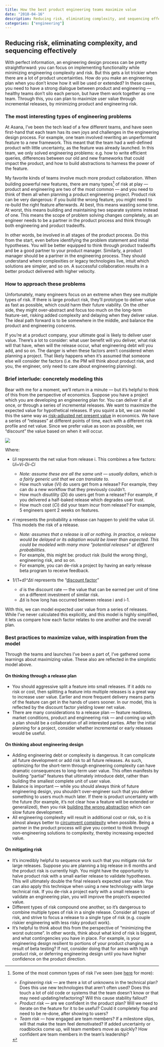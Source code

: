```yaml
---
title: How the best product engineering teams maximize value
date: "2018-04-16"
description: Reducing risk, eliminating complexity, and sequencing effectively
categories: ["engineering"]
---
```


## Reducing risk, eliminating complexity, and sequencing effectively

With perfect information, an engineering design process can be pretty
straightforward: you can focus on implementing functionality while minimizing
engineering complexity and risk. But this gets a lot trickier when there are a
lot of product uncertainties. How do you make an engineering plan when you don’t
know how it will be used or extended? In these cases, you need to have a strong
dialogue between product and engineering — healthy teams don’t silo each person,
but have them work together as one team. Through this, you can plan to maximize
user value through incremental releases, by minimizing product and engineering
risk.

### The most interesting types of engineering problems

At Asana, I’ve been the tech lead of a few different teams, and have seen
first-hand that each team has its own joys and challenges in the engineering
design process. For example, one team involved rewriting an unperformant feature
to a new framework. This meant that the team had a well-defined product with
little uncertainty, as the feature was already launched. In this team, we only
solved engineering problems: e.g. how to write efficient queries, differences
between our old and new frameworks that could impact the product, and how to
build abstractions to harness the power of the feature.

My favorite kinds of teams involve much more product collaboration. When
building powerful new features, there are many types[^1] of risk at play —
product and engineering are two of the most common — and you need to think of
them all when planning a product engineering project. Product risk can be very
dangerous: if you build the wrong feature, you might need to re-build the right
feature afterwards. At best, this means wasting some time. At worst, this means
building and maintaining two separate systems instead of one. This means the
scope of problem solving changes completely, as an engineer needs to be a
partner in the product process and think through both engineering and product
tradeoffs.

In other words, be involved in all stages of the product process. Do this from
the start, even before identifying the problem statement and initial hypotheses.
You will be better equipped to think through product tradeoffs and be a good
partner to your product manager. Similarly, a product manager should be a
partner in the engineering process. They should understand where complexities or
legacy technologies live, intuit which solutions are simpler, and so on. A
successful collaboration results in a better product delivered with higher
velocity.

[^1]:
    Some of the most common types of risk I’ve seen (see
    [here](https://www.sciencedirect.com/science/article/pii/S1877705814002203)
    for more):

    - _Engineering risk_ — are there a lot of unknowns in the technical plan? Does
      this use new technologies that aren’t often used? Does this touch a lot of
      old code or systems that the team doesn’t know or that may need
      updating/refactoring? Will this cause stability fallout?
    - _Product risk_ — are we confident in the product plan? Will we need to
      iterate on the feature for it to be useful? Could it completely flop and
      need to be re-done, after showing to users?
    - _Team risk_ — how engaged are team members? If a milestone slips, will that
      make the team feel demotivated? If added uncertainty or roadblocks come up,
      will team members move as quickly? How confident are team members in the
      team’s leadership?

### How to approach these problems

Unfortunately, many engineers focus on an extreme when they see multiple types
of risk. If there is large product risk, they’ll prototype to deliver value as
fast as possible, which could harm their future viability. On the other side,
they might over-abstract and focus too much on the long-term feature-set,
risking added complexity and delaying when they deliver value. The ideal path
forward is to be somewhere in the middle, and balance the product and
engineering concerns.

If you’re at a product company, your ultimate goal is likely to deliver user
value. There’s a lot to consider: what user benefit will you deliver, what risk
will that have, when will the release occur, what engineering debt will you add,
and so on. The danger is when these factors aren’t considered when planning a
project. That likely happens when it’s assumed that someone else will consider
the factors (i.e. the PM will think about product risk, and you, the engineer,
only need to care about engineering planning).

### Brief interlude: concretely modeling this

Bear with me for a moment, we’ll return in a minute — but it’s helpful to think
of this from the perspective of economics. Suppose you have a project which you
are developing an engineering plan for. You can deliver it all at once, or
through a series of incremental releases. We want to maximize the expected value
for hypothetical releases. If you squint a bit, we can model this the same way
as [risk-adjusted net present value](https://en.wikipedia.org/wiki/RNPV) in
economics. We have a series of “releases” at different points of time, each with
a different risk profile and net value. Since we prefer value as soon as
possible, we “discount” the value based on when it will occur.

![](/images/posts/how-best-product-engineering-teams-max-value/equation.png)

Where:

- _Ui_ represents the net value from release i. This combines a few factors:
  _Ui=Vi-Di-Ci_

  - _Note: assume these are all the same unit — usually dollars, which is a
    fairly generic unit that we can translate to._
  - How much value (_Vi_) do users get from a release? For example, they can do
    a new workflow that they previously couldn’t.
  - How much disutility (_Di_) do users get from a release? For example, if you
    delivered a half-baked release which degrades user trust.
  - How much cost (_Ci_) did your team incur from release? For example, 5
    engineers spent 2 weeks on features.

- _ri_ represents the probability a release can happen to yield the value _Ui_.
  This models the risk of a release.

  - _Note: assumes that a release is all or nothing. In practice, a release
    would be delayed or its adoption would be lower than expected. This could be
    modeled with many more “potential releases” at different probabilities._
  - For example, this might be: product risk (build the wrong thing),
    engineering risk, and so on.
  - For example, you can de-risk a project by having an early release beta
    program to receive feedback.

- _1/(1+d)^Δti_ represents the
  “[discount factor](https://en.wikipedia.org/wiki/Discounting#Discount_factor)”
  - _d_ is the discount rate — the value that can be earned per unit of time on
    a different investment of similar risk.
  - _Δti_ is how long has occurred between release i and i-1.

With this, we can model expected user value from a series of releases. While
I’ve never calculated this explicitly, and this model is highly simplified, it
lets us compare how each factor relates to one another and the overall plan.

### Best practices to maximize value, with inspiration from the model

Through the teams and launches I’ve been a part of, I’ve gathered some learnings
about maximizing value. These also are reflected in the simplistic model above.

#### On thinking through a release plan

- You should aggressive split a feature into small releases. If it adds no risk
  or cost, then splitting a feature into multiple releases is a great way to
  increase user value. Earlier and more frequent delivery means parts of the
  feature can get in the hands of users sooner. In our model, this is reflected
  by the discount factor yielding lower net value.
- There are many considerations to a release plan — feature readiness, market
  conditions, product and engineering risk — and coming up with a plan should be
  a collaboration of all interested parties. After the initial planning for a
  project, consider whether incremental or early releases would be useful.

#### On thinking about engineering design

- Adding engineering debt or complexity is dangerous. It can complicate all
  future development or add risk to all future releases. As such, optimizing for
  the short-term through engineering complexity can have dramatic consequences
  to long-term user value. This often manifests by building “partial” features
  that ultimately introduce debt, rather than building the smallest complete
  unit of user value.
- Balance is important — while you should always think of future engineering
  design, you shouldn’t over-engineer such that you deliver something to users
  much much later. If there is product uncertainty with the future (for example,
  it’s not clear how a feature will be extended or generalized), then you risk
  [building the wrong abstraction](https://www.sandimetz.com/blog/2016/1/20/the-wrong-abstraction)
  which can slow future development.
- All engineering complexity will result in additional cost or risk, so it is
  almost always better to
  [circumvent complexity](/circumventing-engineering-complexity) when possible.
  Being a partner in the product process will give you context to think through
  non-engineering solutions to complexity, thereby increasing expected value.

#### On mitigating risk

- It’s incredibly helpful to sequence work such that you mitigate risk for large
  releases. Suppose you are planning a big release in 6 months and the product
  risk is currently high. You might have the opportunity to halve product risk
  with a small earlier release to validate hypotheses. This will ultimately
  double the final release’s expected user value. You can also apply this
  technique when using a new technology with large technical risk. If you
  de-risk a project early with a small release to validate an engineering plan,
  you will improve the project’s expected value.
- Different types of risk compound one another, so it’s dangerous to combine
  multiple types of risk in a single release. Consider all types of risk, and
  strive to focus a release to a single type of risk (e.g. couple riskier
  engineering with less risky product work).
- It’s helpful to think about this from the perspective of “minimizing the worst
  outcome”. In other words, think about what kind of risk is biggest, and what
  contingencies you have in place. For example, is your engineering design
  resilient to portions of your product changing as a result of beta testing? If
  not, consider doing that for areas with high product risk, or deferring
  engineering design until you have higher confidence on the product direction.
